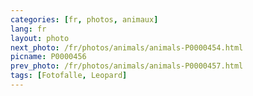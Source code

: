 ```yaml
---
categories: [fr, photos, animaux]
lang: fr
layout: photo
next_photo: /fr/photos/animals/animals-P0000454.html
picname: P0000456
prev_photo: /fr/photos/animals/animals-P0000457.html
tags: [Fotofalle, Leopard]
---
```

